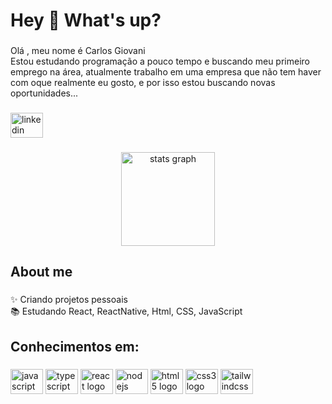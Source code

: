 <h1 align="left">Hey 👋 What's up?</h1>

###

<p align="left">Olá , meu nome é Carlos Giovani<br>Estou estudando programação a pouco tempo e buscando meu primeiro emprego na área, atualmente trabalho em uma empresa que não tem haver com oque realmente eu gosto, e por isso estou buscando novas oportunidades...</p>

###


<div align="left">
  <a href="https://www.linkedin.com/in/carlos-giovani-amaral-a2b253225/" target="_blank">
    <img src="https://raw.githubusercontent.com/maurodesouza/profile-readme-generator/master/src/assets/icons/social/linkedin/default.svg" width="52" height="40" alt="linkedin logo"  />
  </a>
</div>

###

<div align="center">
  <img src="https://github-readme-stats.vercel.app/api?hide_title=false&hide_rank=false&show_icons=true&include_all_commits=true&count_private=true&disable_animations=false&theme=dracula&locale=en&hide_border=false&username=giovani" height="150" alt="stats graph"  />

###
<h2 align="left">About me</h2>

###

<p align="left">✨ Criando projetos pessoais<br>📚 Estudando React, ReactNative, Html, CSS, JavaScript</p>

###

<h2 align="left">Conhecimentos em:</h2>

###

<div align="left">
  <img src="https://cdn.jsdelivr.net/gh/devicons/devicon/icons/javascript/javascript-original.svg" height="40" width="52" alt="javascript logo"  />
  <img src="https://cdn.jsdelivr.net/gh/devicons/devicon/icons/typescript/typescript-original.svg" height="40" width="52" alt="typescript logo"  />
  <img src="https://cdn.jsdelivr.net/gh/devicons/devicon/icons/react/react-original.svg" height="40" width="52" alt="react logo"  />
  <img src="https://cdn.jsdelivr.net/gh/devicons/devicon/icons/nodejs/nodejs-original.svg" height="40" width="52" alt="nodejs logo"  />
  <img src="https://cdn.jsdelivr.net/gh/devicons/devicon/icons/html5/html5-original.svg" height="40" width="52" alt="html5 logo"  />
  <img src="https://cdn.jsdelivr.net/gh/devicons/devicon/icons/css3/css3-original.svg" height="40" width="52" alt="css3 logo"  />
  <img src="https://cdn.jsdelivr.net/gh/devicons/devicon/icons/tailwindcss/tailwindcss-original-wordmark.svg" height="40" width="52" alt="tailwindcss logo"  />
</div>

###
